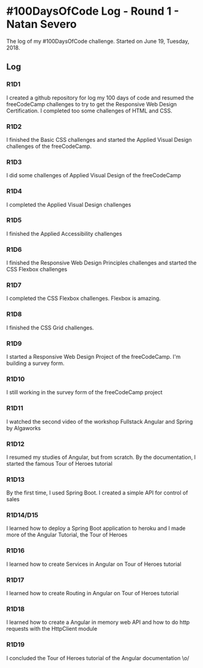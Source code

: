 # #100DaysOfCode Log - Round 1 - Natan Severo

The log of my #100DaysOfCode challenge. Started on June 19, Tuesday, 2018.

## Log

### R1D1 

I created a github repository for log my 100 days of code and resumed the freeCodeCamp challenges to try to get the Responsive Web Design Certification. I completed too some challenges of HTML and CSS.

### R1D2

I finished the Basic CSS challenges and started the Applied Visual Design challenges of the freeCodeCamp. 

### R1D3

I did some challenges of Applied Visual Design of the freeCodeCamp

### R1D4

I completed the Applied Visual Design challenges

### R1D5

I finished the Applied Accessibility challenges

### R1D6

I finished the Responsive Web Design Principles challenges and started the CSS Flexbox challenges

### R1D7

I completed the CSS Flexbox challenges. Flexbox is amazing.

### R1D8

I finished the CSS Grid challenges. 

### R1D9

I started a Responsive Web Design Project of the freeCodeCamp. I'm building a survey form.

### R1D10

I still working in the survey form of the freeCodeCamp project

### R1D11

I watched the second video of the workshop Fullstack Angular and Spring by Algaworks

### R1D12

I resumed my studies of Angular, but from scratch. By the documentation, I started the famous Tour of Heroes tutorial

### R1D13

By the first time, I used Spring Boot. I created a simple API for control of sales

### R1D14/D15

I learned how to deploy a Spring Boot application to heroku and I made more of the Angular Tutorial, the Tour of Heroes

### R1D16

I learned how to create Services in Angular on Tour of Heroes tutorial

### R1D17

I learned how to create Routing in Angular on Tour of Heroes tutorial

### R1D18

I learned how to create a Angular in memory web API and how to do http requests with the HttpClient module

### R1D19

I concluded the Tour of Heroes tutorial of the Angular documentation \o/
